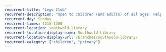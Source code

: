 ```yaml
---
recurrent-title: "Lego Club"
recurrent-description: "Open to children (and adults) of all ages. Help and donations of Lego appreciated."
recurrent-day: Sunday
recurrent-times: 1215-1300
recurrent-location: southwold-library
recurrent-location-display-name: Southwold Library
recurrent-location-display-url: /branches/southwold-library/
recurrent-category: ["children", "primary"]
---
```

